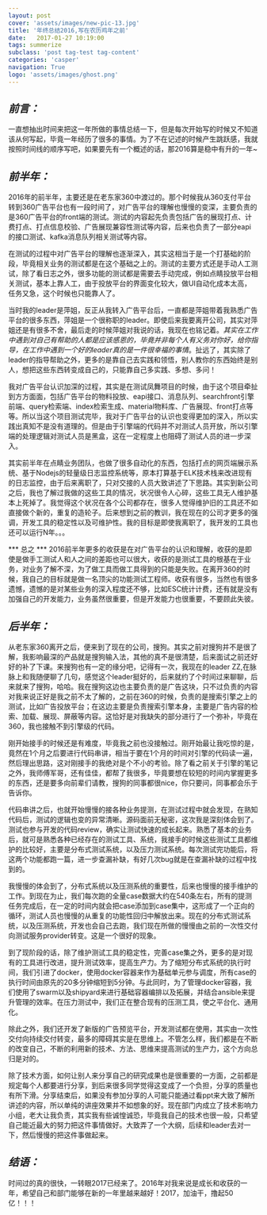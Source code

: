 ```yaml
---
layout: post
cover: 'assets/images/new-pic-13.jpg'
title: '年终总结2016,写在农历鸡年之前'
date:   2017-01-27 10:19:00
tags: summerize
subclass: 'post tag-test tag-content'
categories: 'casper'
navigation: True
logo: 'assets/images/ghost.png'
---
```

## ***前言：*** ##
一直想抽出时间来把这一年所做的事情总结一下，但是每次开始写的时候又不知道该从何写起，毕竟一年经历了很多的事情。为了不在记述的时候产生跳跃感，我就按照时间线的顺序写吧，如果要先有一个概述的话，那2016算是稳中有升的一年~

## ***前半年：*** ##
2016年的前半年，主要还是在老东家360中渡过的。那个时候我从360支付平台转到360广告平台也有一段时间了，对广告平台的理解也慢慢的变深，主要负责的是360广告平台的front端的测试。测试的内容起先负责包括广告的展现打点、计费打点、打点信息校验、广告展现兼容性测试等内容，后来也负责了一部分eapi的接口测试、kafka消息队列相关测试等内容。

在测试的过程中对广告平台的理解也逐渐深入，其实这相当于是一个打基础的阶段，毕竟相关业务的测试都是在这个基础之上的。测试的主要方式还是手动人工测试，除了看日志之外，很多功能的测试都是需要去手动完成，例如点睛投放平台相关测试，基本上靠人工，由于投放平台的界面变化较大，做UI自动化成本太高，任务又急，这个时候也只能靠人了。
	
当时我的leader是萍姐，反正从我转入广告平台后，一直都是萍姐带着我熟悉广告平台的很多东西，萍姐是一个很称职的leader。即使后来我要离开公司，其实对萍姐还是有很多不舍，最后走的时候萍姐对我说的话，我现在也铭记着。*其实在工作中遇到对自己有帮助的人都是应该感恩的，毕竟并非每个人有义务对你好，给你指导，在工作中遇到一个好的leader真的是一件很幸福的事情*。扯远了，其实除了leader的指导帮助之外，更多的是靠自己去实践和领悟，别人教你的东西始终是别人，想把这些东西转变成自己的，只能靠自己多实践、多想、多问！
	
我对广告平台认识加深的过程，其实是在测试凤舞项目的时候，由于这个项目牵扯到方方面面，包括广告平台的物料投放、eapi接口、消息队列、searchfront引擎前端、query检索端、index检索生成、material物料库、广告展现、front打点等等。所以当这个项目测试完毕，我对于广告平台的认识也变得更加的深入，所以实践出真知不是没有道理的。但是由于引擎端的代码并不对测试人员开放，所以引擎端的处理逻辑对测试人员是黑盒，这在一定程度上也阻碍了测试人员的进一步深入。
	
其实前半年在点睛业务团队，也做了很多自动化的东西，包括打点的网页端展示系统、基于Nodejs的轻量级日志监控系统等，原本打算基于ELK技术栈来改进现有的日志监控，由于后来离职了，只对交接的人员大致讲述了下思路。其实到新公司之后，我也了解过我做的这些工具的情况，状况很令人心碎，这些工具无人维护基本上死掉了。我觉得这个状况在各个公司都存在，很多人觉得维护旧的工具还不如直接做个新的，重复的造轮子。后来想到之前的教训，我在现在的公司才更多的强调，开发工具的稳定性以及可维护性。我的目标是即使我离职了，我开发的工具也还可以运行N年。。。
	
*** 总之 *** 2016前半年更多的收获是在对广告平台的认识和理解，收获的是即使是做手工测试人和人之间的差距也可以很大，收获的是测试工具的根基在于业务，对业务了解不深，为了做工具而做工具得到的只能是失败。在离开360的时候，我自己的目标就是做一名顶尖的功能测试工程师。收获有很多，当然也有很多遗憾，遗憾的是对某些业务的深入程度还不够，比如ESC统计计费，还有就是没有加强自己的开发能力，业务虽然很重要，但是开发能力也很重要，不要顾此失彼。
	
	
## ***后半年：*** ##
从老东家360离开之后，便来到了现在的公司，搜狗。其实之前对搜狗并不是很了解，我影响最深的产品就是搜狗输入法，其他的真不是很清楚，后来面试之前还好好的补了下课。来搜狗也有一定的缘分吧，记得有一次，我现在的leader ZZ,在脉脉上和我随便聊了几句，感觉这个leader挺好的，后来就约了个时间过来聊聊，后来就来了搜狗，哈哈。我在搜狗这边也主要负责的是广告这块，只不过负责的内容对我来说正好是我之前不太了解的，之前在360的时候，负责的是搜索引擎之上的测试，比如广告投放平台；在这边主要是负责搜索引擎本身，主要是广告内容的检索、加载、展现、屏蔽等内容。这恰好是对我缺失的部分进行了一个弥补，毕竟在360，我也接触不到引擎级的代码。
	
刚开始接手的时候还是有难度，毕竟我之前也没接触过。刚开始最让我吃惊的是，竟然在1个月之后要进行代码串讲，相当于要在1个月的时间对引擎的代码读一遍，然后理出思路，这对刚接手的我绝对是个不小的考验。除了看之前关于引擎的笔记之外，我师傅军哥，还有佳佳，都帮了我很多，毕竟要想在较短的时间内掌握更多的东西，还是要多向前辈们请教，搜狗的同事都很nice，你只要问，同事都会乐于告诉你。
	
代码串讲之后，也就开始慢慢的接各种业务提测，在测试过程中就会发现，在熟知代码后，测试的逻辑也变的异常清晰。源码面前无秘密，这次我是深刻体会到了。测试也参与开发的代码review，确实让测试快速的成长起来。熟悉了基本的业务后，就可是熟悉各种已经存在的测试工具、系统，我接手的时候这些测试工具都维护的比较好，主要是分布式测试系统，以及压力测试系统。每次测试完功能后，将这两个功能都跑一篇，进一步查漏补缺，有好几次bug就是在查漏补缺的过程中找到的。
	
我慢慢的体会到了，分布式系统以及压测系统的重要性，后来也慢慢的接手维护的工作。到现在为止，我们每次跑的全量case数据大约在540条左右，所有的提测任务完成后，在一定的时间内就会把case添加到case集中，这形成了一个正向的循环，测试人员也慢慢的从重复的功能性回归中解放出来。现在的分布式测试系统，以及压测系统，开发也会自己去跑，我们现在所做的慢慢由之前的一次性交付向测试服务provider转变。这是一个很好的现象。
	
到了现阶段的话，除了维护测试工具的稳定性，完善case集之外，更多的是对现有的工具进行改进，提升测试效率，提高生产力。为了缩短分布式系统的执行时间，我们引进了docker，使用docker容器来作为基础单元参与调度，所有case的执行时间由原先的20多分钟缩短到5分钟。与此同时，为了管理docker容器，我们使用了swarm以及shipyard来进行基础容器编排以及拓展，并结合ansible来提升管理的效率。在压力测试中，我们正在整合现有的压测工具，使之平台化、通用化。
	
除此之外，我们还开发了新版的广告预览平台，开发测试都在使用，其实由一次性交付向持续交付转变，最多的障碍其实是在思维上。不管怎么样，我们都是在不断的改变自己，不断的利用新的技术、方法、思维来提高测试的生产力，这个方向总归是对的。
	
除了技术方面，如何让别人来分享自己的研究成果也是很重要的一方面，之前都是规定每个人都要进行分享，到后来很多同学觉得这变成了一个负担，分享的质量也有所下滑。分享结束后，如果没有参加分享的人可能只能通过看ppt来大致了解所讲述的内容，所以单纯的讲座效果并不如想象的好。现在部门内成立了技术影响力小组，老大让我负责，其实我有些诚惶诚恐，毕竟我自己的技术也很一般，只希望自己能近最大的努力把这件事情做好。大致弄了一个大纲，后续和leader去对一下，然后慢慢的把这件事做起来。
	
## ***结语：*** ##
时间过的真的很快，一转眼2017已经来了。2016年对我来说是成长和收获的一年，希望自己和部门能够在新的一年里越来越好！2017，加油干，撸起50亿！！！
